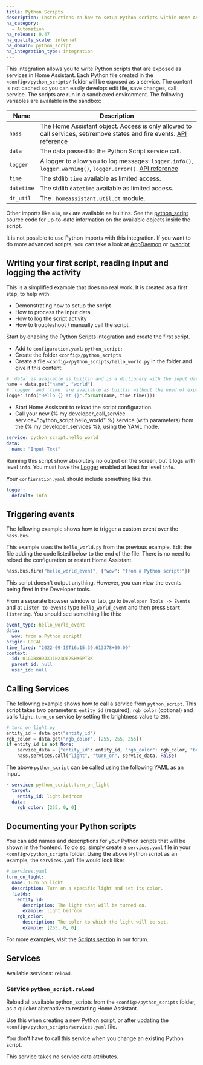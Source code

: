 ```yaml
---
title: Python Scripts
description: Instructions on how to setup Python scripts within Home Assistant.
ha_category:
  - Automation
ha_release: 0.47
ha_quality_scale: internal
ha_domain: python_script
ha_integration_type: integration
---
```


This integration allows you to write Python scripts that are exposed as services in Home Assistant. Each Python file created in the `<config>/python_scripts/` folder will be exposed as a service. The content is not cached so you can easily develop: edit file, save changes, call service. The scripts are run in a sandboxed environment. The following variables are available in the sandbox:

| Name | Description |
| ---- | ----------- |
| `hass` | The Home Assistant object. Access is only allowed to call services, set/remove states and fire events. [API reference][hass-api]
| `data` | The data passed to the Python Script service call.
| `logger` | A logger to allow you to log messages: `logger.info()`, `logger.warning()`, `logger.error()`. [API reference][logger-api]
| `time` | The stdlib `time` available as limited access.
| `datetime` | The stdlib `datetime` available as limited access.
| `dt_util` | The ` homeassistant.util.dt` module.

Other imports like `min`, `max` are available as builtins. See the [python_script](https://github.com/home-assistant/core/blob/dev/homeassistant/components/python_script/__init__.py) source code for up-to-date information on the available objects inside the script.
  

[hass-api]: /developers/development_hass_object/
[logger-api]: https://docs.python.org/3.7/library/logging.html#logger-objects

<div class='note'>

It is not possible to use Python imports with this integration. If you want to do more advanced scripts, you can take a look at [AppDaemon](https://appdaemon.readthedocs.io/en/latest/) or [pyscript](https://github.com/custom-components/pyscript)

</div>

## Writing your first script, reading input and logging the activity

This is a simplified example that does no real work.
It is created as a first step, to help with:

- Demonstrating how to setup the script
- How to process the input data
- How to log the script activity
- How to troubleshoot / manually call the script.

Start by enabling the Python Scripts integration and create the first script.

- Add to `configuration.yaml`: `python_script:`
- Create the folder `<config>/python_scripts`
- Create a file `<config>/python_scripts/hello_world.py` in the folder and give it this content:

```python
# `data` is available as builtin and is a dictionary with the input data.
name = data.get("name", "world")
# `logger` and `time` are available as builtin without the need of explicit import.
logger.info("Hello {} at {}".format(name, time.time()))
```

- Start Home Assistant to reload the script configuration.
- Call your new {% my developer_call_service service="python_script.hello_world" %} service (with parameters) from the {% my developer_services %}, using the YAML mode. 

```yaml
service: python_script.hello_world
data:
  name: "Input-Text"
```

<div class='note'>

Running this script show absolutely no output on the screen, but it logs with level `info`. You must have the [Logger](/integrations/logger/) enabled at least for level `info`.

 Your `confiuration.yaml` should include something like this.
 
```yaml
logger:
  default: info
```
  
</div>

## Triggering events

The following example shows how to trigger a custom event over the `hass.bus`.

This example uses the `hello_world.py` from the previous example.
Edit the file adding the code listed below to the end of the file.
There is no need to reload the configuration or restart Home Assistant.

```python
hass.bus.fire("hello_world_event", {"wow": "from a Python script!"})
```

This script doesn't output anything. However, you can view the events being fired in the Developer tools.

From a separate browser window or tab, go to `Developer Tools -> Events` and at `Listen to events` type `hello_world_event` and then press `Start listening`. You should see something like this:

```yaml
event_type: hello_world_event
data:
  wow: from a Python script!
origin: LOCAL
time_fired: "2022-09-19T16:15:39.613378+00:00"
context:
  id: 01GDB8H9JXJ1N23Q62SHX6PTBK
  parent_id: null
  user_id: null
```

## Calling Services

The following example shows how to call a service from `python_script`. This script takes two parameters: `entity_id` (required), `rgb_color` (optional) and calls `light.turn_on` service by setting the brightness value to `255`.

```python
# turn_on_light.py
entity_id = data.get("entity_id")
rgb_color = data.get("rgb_color", [255, 255, 255])
if entity_id is not None:
    service_data = {"entity_id": entity_id, "rgb_color": rgb_color, "brightness": 255}
    hass.services.call("light", "turn_on", service_data, False)
```

The above `python_script` can be called using the following YAML as an input.

```yaml
- service: python_script.turn_on_light
  target:
    entity_id: light.bedroom
  data:
    rgb_color: [255, 0, 0]
```

## Documenting your Python scripts

You can add names and descriptions for your Python scripts that will be shown in the frontend. To do so, simply create a `services.yaml` file in your `<config>/python_scripts` folder. Using the above Python script as an example, the `services.yaml` file would look like:

```yaml
# services.yaml
turn_on_light:
  name: Turn on light
  description: Turn on a specific light and set its color.
  fields:
    entity_id:
      description: The light that will be turned on.
      example: light.bedroom
    rgb_color:
      description: The color to which the light will be set.
      example: [255, 0, 0]
```

For more examples, visit the [Scripts section](https://community.home-assistant.io/c/projects/scripts) in our forum.

## Services

Available services: `reload`.

### Service `python_script.reload`

Reload all available python_scripts from the `<config>/python_scripts` folder, as a quicker alternative to restarting Home Assistant.

Use this when creating a new Python script, or after updating the `<config>/python_scripts/services.yaml` file. 

You don't have to call this service when you change an existing Python script.

This service takes no service data attributes.
